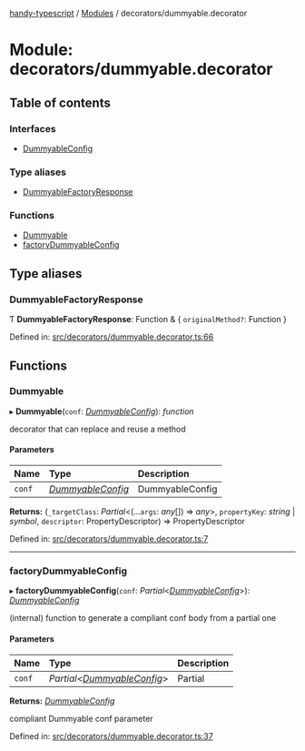 [handy-typescript](../README.md) / [Modules](../modules.md) / decorators/dummyable.decorator

# Module: decorators/dummyable.decorator

## Table of contents

### Interfaces

- [DummyableConfig](../interfaces/decorators_dummyable_decorator.dummyableconfig.md)

### Type aliases

- [DummyableFactoryResponse](decorators_dummyable_decorator.md#dummyablefactoryresponse)

### Functions

- [Dummyable](decorators_dummyable_decorator.md#dummyable)
- [factoryDummyableConfig](decorators_dummyable_decorator.md#factorydummyableconfig)

## Type aliases

### DummyableFactoryResponse

Ƭ **DummyableFactoryResponse**: Function & { `originalMethod?`: Function  }

Defined in: [src/decorators/dummyable.decorator.ts:66](https://github.com/robbiemu/handy-typescript/blob/936fff6/src/decorators/dummyable.decorator.ts#L66)

## Functions

### Dummyable

▸ **Dummyable**(`conf`: [*DummyableConfig*](../interfaces/decorators_dummyable_decorator.dummyableconfig.md)): *function*

decorator that can replace and reuse a method

#### Parameters

| Name | Type | Description |
| :------ | :------ | :------ |
| `conf` | [*DummyableConfig*](../interfaces/decorators_dummyable_decorator.dummyableconfig.md) | DummyableConfig |

**Returns:** (`_targetClass`: *Partial*<(...`args`: *any*[]) => *any*\>, `propertyKey`: *string* \| *symbol*, `descriptor`: PropertyDescriptor) => PropertyDescriptor

Defined in: [src/decorators/dummyable.decorator.ts:7](https://github.com/robbiemu/handy-typescript/blob/936fff6/src/decorators/dummyable.decorator.ts#L7)

___

### factoryDummyableConfig

▸ **factoryDummyableConfig**(`conf`: *Partial*<[*DummyableConfig*](../interfaces/decorators_dummyable_decorator.dummyableconfig.md)\>): [*DummyableConfig*](../interfaces/decorators_dummyable_decorator.dummyableconfig.md)

(internal) function to generate a compliant conf body from a partial one

#### Parameters

| Name | Type | Description |
| :------ | :------ | :------ |
| `conf` | *Partial*<[*DummyableConfig*](../interfaces/decorators_dummyable_decorator.dummyableconfig.md)\> | Partial<DummyableConfig> |

**Returns:** [*DummyableConfig*](../interfaces/decorators_dummyable_decorator.dummyableconfig.md)

compliant Dummyable conf parameter

Defined in: [src/decorators/dummyable.decorator.ts:37](https://github.com/robbiemu/handy-typescript/blob/936fff6/src/decorators/dummyable.decorator.ts#L37)

